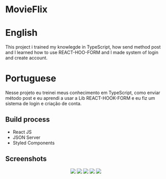 # MovieFlix

# English
This project i trained my knowlegde in TypeScript, how send method post and I learned how to use REACT-HOO-FORM
and I made system of login and create account.

# Portuguese
Nesse projeto eu treinei meus conhecimento em TypeScript, como enviar método post e eu aprendi a usar a Lib REACT-HOOK-FORM e eu fiz um sistema de login e criação de conta.

<h2>Build process</h2>
  <ul>
    <li>React JS</li>
    <li>JSON Server</li>
    <li>Styled Components</li>
</ul>

<h2>Screenshots</h2>
<div width="100%" align="center">
<img src="https://i.imgur.com/G4hxg8E.jpeg"/>
<img src="https://i.imgur.com/enxjWUc.jpeg"/>
<img src="https://i.imgur.com/GxjOeVK.jpeg"/>
<img src="https://i.imgur.com/h785BkO.png"/>
<img src="https://i.imgur.com/hTX7q9Y.png"/>
</div>
